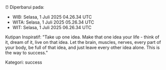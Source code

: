 ⏰ Diperbarui pada:
- WIB: Selasa, 1 Juli 2025 04.26.34 UTC
- WITA: Selasa, 1 Juli 2025 05.26.34 UTC
- WIT: Selasa, 1 Juli 2025 06.26.34 UTC

Kutipan Inspiratif:
"Take up one idea. Make that one idea your life - think of it, dream of it, live on that idea. Let the brain, muscles, nerves, every part of your body, be full of that idea, and just leave every other idea alone. This is the way to success."


Kategori: success

